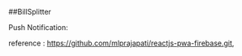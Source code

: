 ##BillSplitter 

Push Notification:

reference : https://github.com/mlprajapati/reactjs-pwa-firebase.git,

